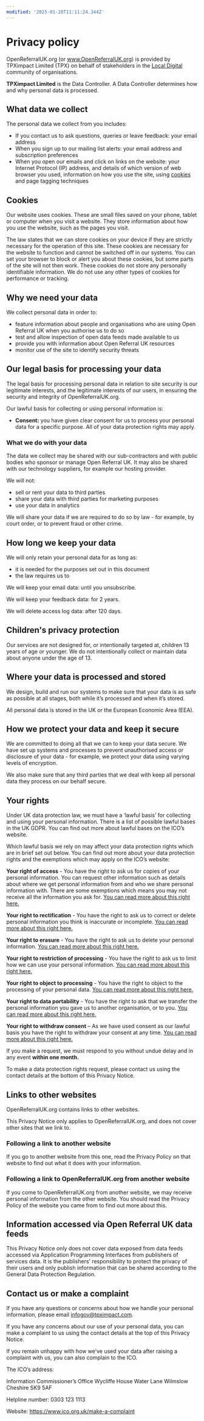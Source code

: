```yaml
---
modified: '2025-01-20T11:11:24.344Z'
---
```


# Privacy policy

OpenReferralUK.org (or www.OpenReferralUK.org) is provided by TPXimpact Limited (TPX) on behalf of stakeholders in the [Local Digital](https://localdigital.gov.uk/) community of organisations.

**TPXimpact Limited** is the Data Controller. A Data Controller determines how and why personal data is processed.

## What data we collect

The personal data we collect from you includes:

- If you contact us to ask questions, queries or leave feedback: your email address
- When you sign up to our mailing list alerts: your email address and subscription preferences
- When you open our emails and click on links on the website: your Internet Protocol (IP) address, and details of which version of web browser you used, information on how you use the site, using [cookies](https://www.gov.uk/support/cookies) and page tagging techniques

## Cookies

Our website uses cookies. These are small files saved on your phone, tablet or computer when you visit a website. They store information about how you use the website, such as the pages you visit.

The law states that we can store cookies on your device if they are strictly necessary for the operation of this site. These cookies are necessary for the website to function and cannot be switched off in our systems. You can set your browser to block or alert you about these cookies, but some parts of the site will not then work. These cookies do not store any personally identifiable information. We do not use any other types of cookies for performance or tracking.

## Why we need your data

We collect personal data in order to:

- feature information about people and organisations who are using Open Referral UK when you authorise us to do so
- test and allow inspection of open data feeds made available to us
- provide you with information about Open Referral UK resources
- monitor use of the site to identify security threats

## Our legal basis for processing your data

The legal basis for processing personal data in relation to site security is our legitimate interests, and the legitimate interests of our users, in ensuring the security and integrity of OpenReferralUK.org.

Our lawful basis for collecting or using personal information is: 

- **Consent:** you have given clear consent for us to process your personal data for a specific purpose. All of your data protection rights may apply. 

### What we do with your data

The data we collect may be shared with our sub-contractors and with public bodies who sponsor or manage Open Referral UK. It may also be shared with our technology suppliers, for example our hosting provider.

We will not:

- sell or rent your data to third parties
- share your data with third parties for marketing purposes
- use your data in analytics

We will share your data if we are required to do so by law - for example, by court order, or to prevent fraud or other crime.

## How long we keep your data

We will only retain your personal data for as long as:
- it is needed for the purposes set out in this document
- the law requires us to

We will keep your email data: until you unsubscribe. 

We will keep your feedback data: for 2 years. 

We will delete access log data: after 120 days.

## Children's privacy protection

Our services are not designed for, or intentionally targeted at, children 13 years of age or younger. We do not intentionally collect or maintain data about anyone under the age of 13.

## Where your data is processed and stored

We design, build and run our systems to make sure that your data is as safe as possible at all stages, both while it’s processed and when it’s stored.

All personal data is stored in the UK or the European Economic Area (EEA).

## How we protect your data and keep it secure

We are committed to doing all that we can to keep your data secure. We have set up systems and processes to prevent unauthorised access or disclosure of your data - for example, we protect your data using varying levels of encryption.

We also make sure that any third parties that we deal with keep all personal data they process on our behalf secure.

## Your rights

Under UK data protection law, we must have a ‘lawful basis’ for collecting and using your personal information. There is a list of possible lawful bases in the UK GDPR. You can find out more about lawful bases on the ICO’s website.

Which lawful basis we rely on may affect your data protection rights which are in brief set out below. You can find out more about your data protection rights and the exemptions which may apply on the ICO’s website:

**Your right of access** - You have the right to ask us for copies of your personal information. You can request other information such as details about where we get personal information from and who we share personal information with. There are some exemptions which means you may not receive all the information you ask for. [You can read more about this right here.](https://ico.org.uk/for-organisations/advice-for-small-organisations/create-your-own-privacy-notice/your-data-protection-rights/#roa)

**Your right to rectification** - You have the right to ask us to correct or delete personal information you think is inaccurate or incomplete. [You can read more about this right here.](https://ico.org.uk/for-organisations/advice-for-small-organisations/create-your-own-privacy-notice/your-data-protection-rights/#rtr)

**Your right to erasure** - You have the right to ask us to delete your personal information. [You can read more about this right here.](https://ico.org.uk/for-organisations/advice-for-small-organisations/create-your-own-privacy-notice/your-data-protection-rights/#rte)

**Your right to restriction of processing** - You have the right to ask us to limit how we can use your personal information. [You can read more about this right here.](https://ico.org.uk/for-organisations/advice-for-small-organisations/create-your-own-privacy-notice/your-data-protection-rights/#rtrop)

**Your right to object to processing** - You have the right to object to the processing of your personal data. [You can read more about this right here.](https://ico.org.uk/for-organisations/advice-for-small-organisations/create-your-own-privacy-notice/your-data-protection-rights/#rto)

**Your right to data portability** - You have the right to ask that we transfer the personal information you gave us to another organisation, or to you. [You can read more about this right here.](https://ico.org.uk/for-organisations/advice-for-small-organisations/create-your-own-privacy-notice/your-data-protection-rights/#rtdp)

**Your right to withdraw consent** – As we have  used consent as our lawful basis you have the right to withdraw your consent at any time. [You can read more about this right here.](https://ico.org.uk/for-organisations/advice-for-small-organisations/create-your-own-privacy-notice/your-data-protection-rights/#rtwc)

If you make a request, we must respond to you without undue delay and in any event **within one month.**

To make a data protection rights request, please contact us using the contact details at the bottom of this Privacy Notice.

## Links to other websites

OpenReferralUK.org contains links to other websites.

This Privacy Notice only applies to OpenReferralUK.org, and does not cover other sites that we link to.

### Following a link to another website

If you go to another website from this one, read the Privacy Policy on that website to find out what it does with your information.

### Following a link to OpenReferralUK.org from another website

If you come to OpenReferralUK.org from another website, we may receive personal information from the other website. You should read the Privacy Policy of the website you came from to find out more about this.

## Information accessed via Open Referral UK data feeds

This Privacy Notice only does not cover data exposed from data feeds accessed via Application Programming Interfaces from publishers of services data. It is the publishers’ responsibility to protect the privacy of their users and only publish information that can be shared according to the General Data Protection Regulation.

## Contact us or make a complaint

If you have any questions or concerns about how we handle your personal information, please email infogov@tpximpact.com.

If you have any concerns about our use of your personal data, you can make a complaint to us using the contact details at the top of this Privacy Notice.

If you remain unhappy with how we’ve used your data after raising a complaint with us, you can also complain to the ICO.

The ICO’s address:

Information Commissioner’s Office
Wycliffe House
Water Lane
Wilmslow
Cheshire
SK9 5AF

Helpline number: 0303 123 1113

Website: https://www.ico.org.uk/make-a-complaint

